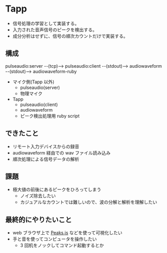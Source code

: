 Tapp
===========================
* 信号処理の学習として実装する。
* 入力された音声信号のピークを検出する。
* 成分分析はせずに、信号の順次カウントだけで実装する。

## 構成
pulseaudio:server --(tcp)--> pulseaudio:client --(stdout)--> audiowaveform --(stdout)--> audiowaveform-ruby
* マイク側(Tapp 以外)
    * pulseaudio(server)
    * 物理マイク
* Tapp
    * pulseaudio(client)
    * audiowaveform
    * ピーク検出処理用 ruby script

## できたこと
* リモート入力デバイスからの録音
* audiowaveform 経由での wav ファイル読み込み
* 順次処理による信号データの解析

## 課題
* 極大値の前後にあるピークをひろってしまう
    * ノイズ除去したい
	* カジュアルなカウントでは難しいので、波の分解と解析を理解したい

## 最終的にやりたいこと
* web ブラウザ上で [Peaks.js](https://github.com/bbc/peaks.js/) などを使って可視化したい
* 手と音を使ってコンピュータを操作したい
    * 3 回机をノックしてコマンド起動するとか
